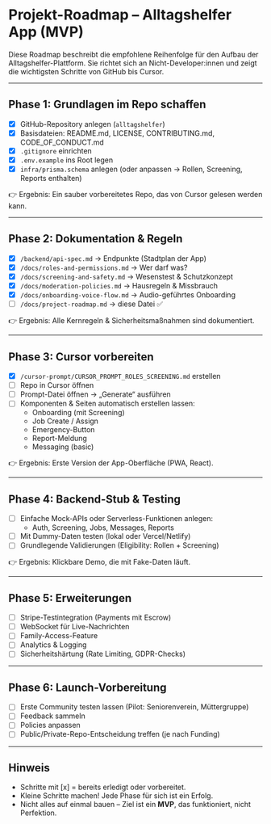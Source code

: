 # Projekt-Roadmap – Alltagshelfer App (MVP)

Diese Roadmap beschreibt die empfohlene Reihenfolge für den Aufbau der Alltagshelfer-Plattform.
Sie richtet sich an Nicht-Developer:innen und zeigt die wichtigsten Schritte von GitHub bis Cursor.

---

## Phase 1: Grundlagen im Repo schaffen
- [x] GitHub-Repository anlegen (`alltagshelfer`)
- [x] Basisdateien: README.md, LICENSE, CONTRIBUTING.md, CODE_OF_CONDUCT.md
- [x] `.gitignore` einrichten
- [x] `.env.example` ins Root legen
- [x] `infra/prisma.schema` anlegen (oder anpassen → Rollen, Screening, Reports enthalten)

👉 Ergebnis: Ein sauber vorbereitetes Repo, das von Cursor gelesen werden kann.

---

## Phase 2: Dokumentation & Regeln
- [x] `/backend/api-spec.md` → Endpunkte (Stadtplan der App)
- [x] `/docs/roles-and-permissions.md` → Wer darf was?
- [x] `/docs/screening-and-safety.md` → Wesenstest & Schutzkonzept
- [x] `/docs/moderation-policies.md` → Hausregeln & Missbrauch
- [x] `/docs/onboarding-voice-flow.md` → Audio-geführtes Onboarding
- [ ] `/docs/project-roadmap.md` → diese Datei ✅

👉 Ergebnis: Alle Kernregeln & Sicherheitsmaßnahmen sind dokumentiert.

---

## Phase 3: Cursor vorbereiten
- [x] `/cursor-prompt/CURSOR_PROMPT_ROLES_SCREENING.md` erstellen
- [ ] Repo in Cursor öffnen
- [ ] Prompt-Datei öffnen → „Generate“ ausführen
- [ ] Komponenten & Seiten automatisch erstellen lassen:
  - Onboarding (mit Screening)
  - Job Create / Assign
  - Emergency-Button
  - Report-Meldung
  - Messaging (basic)

👉 Ergebnis: Erste Version der App-Oberfläche (PWA, React).

---

## Phase 4: Backend-Stub & Testing
- [ ] Einfache Mock-APIs oder Serverless-Funktionen anlegen:
  - Auth, Screening, Jobs, Messages, Reports
- [ ] Mit Dummy-Daten testen (lokal oder Vercel/Netlify)
- [ ] Grundlegende Validierungen (Eligibility: Rollen + Screening)

👉 Ergebnis: Klickbare Demo, die mit Fake-Daten läuft.

---

## Phase 5: Erweiterungen
- [ ] Stripe-Testintegration (Payments mit Escrow)
- [ ] WebSocket für Live-Nachrichten
- [ ] Family-Access-Feature
- [ ] Analytics & Logging
- [ ] Sicherheitshärtung (Rate Limiting, GDPR-Checks)

---

## Phase 6: Launch-Vorbereitung
- [ ] Erste Community testen lassen (Pilot: Seniorenverein, Müttergruppe)
- [ ] Feedback sammeln
- [ ] Policies anpassen
- [ ] Public/Private-Repo-Entscheidung treffen (je nach Funding)

---

## Hinweis
- Schritte mit [x] = bereits erledigt oder vorbereitet.
- Kleine Schritte machen! Jede Phase für sich ist ein Erfolg.
- Nicht alles auf einmal bauen – Ziel ist ein **MVP**, das funktioniert, nicht Perfektion.

